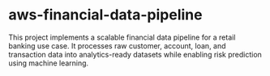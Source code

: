 # aws-financial-data-pipeline
This project implements a scalable financial data pipeline for a retail banking use case.  It processes raw customer, account, loan, and transaction data into analytics-ready datasets while enabling risk prediction using machine learning.
